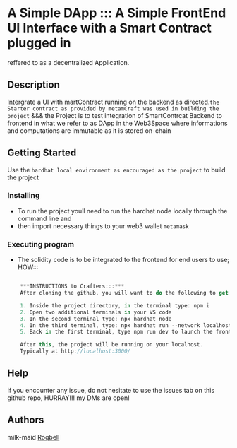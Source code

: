 # A Simple DApp ::: A Simple FrontEnd UI Interface with a Smart Contract plugged in

reffered to as a decentralized Application.

## Description

Intergrate a UI with martContract running on the backend as directed.`the
Starter contract as provided by metamCraft was used in building the project` &&& the Project is to test integration of SmartContrcat Backend to frontend in what we refer to as DApp in the Web3Space where informations and computations are immutable as it is stored on-chain

## Getting Started

Use the ```hardhat local environment as encouraged as the project``` to build the project

### Installing

* To run the project youll need to run the hardhat node locally through the command line and
* then import necessary things to your web3 wallet `metamask`

### Executing program

* The solidity code is to be integrated to the frontend for end users to use; HOW:::

```javascript

    ***INSTRUCTIONS to Crafters:::***
    After cloning the github, you will want to do the following to get the code running on your computer.

    1. Inside the project directory, in the terminal type: npm i
    2. Open two additional terminals in your VS code
    3. In the second terminal type: npx hardhat node
    4. In the third terminal, type: npx hardhat run --network localhost scripts/deploy.js
    5. Back in the first terminal, type npm run dev to launch the front-end.

    After this, the project will be running on your localhost. 
    Typically at http://localhost:3000/

```

## Help

If you encounter any issue, do not hesitate to use the issues tab on this github repo, HURRAY!!! my DMs are open!

## Authors

milk-maid
[Roqbell](https://twitter.com/the_roqbell)

<!--
## License

This project is licensed under the [NAME HERE] License - see the LICENSE.md file for details
-->
